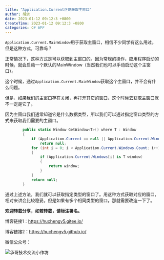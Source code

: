 ```yaml
---
title: "Application.Current正确获取主窗口"
author: 胡承
date: 2023-01-12 09:12:3 +0800
CreateTime: 2023-01-12 09:12:3 +0800
categories: C# WPF
---
```


`Application.Current.MainWindow`用于获取主窗口，相信不少同学有这么用过。但是这种方式，可靠吗？

<!-- more -->

正常情况下，这种方式是可以获取到主窗口的。因为常规的操作，应用程序启动的时候，就会启动一个默认的MainWindow（当然我们也可以手动启动这个主窗口）。

这个时候，通过`Application.Current.MainWindow`获取这个主窗口，并不会有什么问题。

但是，如果我们的主窗口存在关闭，再打开其它的窗口，这个时候去获取主窗口就不一定是它了。

因为主窗口我们通常知道它是什么数据类型，所以我们可以通过指定窗口类型的方式来获取我们需要的主窗口。

```cs
        public static Window GetWindow<T>() where T : Window
        {
            if (Application.Current == null || Application.Current.Windows == null)
                return null;
            for (int i = 0; i < Application.Current.Windows.Count; i++)
            {
                if (Application.Current.Windows[i] is T window)
                {
                    return window;
                }
            }
            return null;
        }
```

通过上述方法，我们就可以获取指定类型的窗口了。用这种方式获取对应的窗口，相对来讲会比较稳妥。但是如果有多个相同类型的窗口，那就需要改造一下了。


**欢迎转载分享，如若转载，请标注署名。**

博客链接1：https://huchengv5.gitee.io/

博客链接2：https://huchengv5.github.io/

微信公众号：

![承哥技术交流小作坊](https://i.loli.net/2021/09/27/FmsaLU1Oo7tX8kl.jpg)